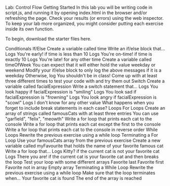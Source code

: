 Lab: Control Flow
Getting Started
In this lab you will be writing code in script.js, and running it by opening index.html in the browser and/or refreshing the page. Check your results (or errors) using the web inspector. To keep your lab more organized, you might consider putting each exercise inside its own function.

To begin, download the starter files here.

Conditionals
If/Else
Create a variable called time
Write an if/else block that...
Logs You're early! if time is less than 10
Logs You're on-time! if time is exactly 10
Logs You're late! for any other time
Create a variable called timeOfWeek
You can expect that it will either hold the value weekday or weekend
Modify your if/else block to only log the above messages if it is a weekday
Otherwise, log You shouldn't be in class!
Come up with at least three different times to test your code with and try them out
Switch
Create a variable called facialExpression
Write a switch statement that...
Logs You look happy if facialExpression is "smiling"
Logs You look sad if facialExpression is "frowning"
Logs You look angry if facialExpression is "scowl"
Logs I don't know for any other value
What happens when you forget to include break statements in each case?
Loops
For Loops
Create an array of strings called famousCats with at least three entries
You can use "garfield", "felix", "meowth"
Write a for loop that prints each cat to the console
Write a for loop that prints each cat except the first to the console
Write a for loop that prints each cat to the console in reverse order
While Loops
Rewrite the previous exercise using a while loop
Terminating a For Loop
Use your famousCats array from the previous exercise
Create a new variable called myFavourite that holds the name of your favorite famous cat
Write a for loop that...
Logs Kitty? if the current cat is not your favorite cat
Logs There you are! if the current cat is your favorite cat and then breaks the loop
Test your loop with some different arrays
Favorite last
Favorite first
Favorite not in array
Empty array
Terminating a While Loop
Rewrite the previous exercise using a while loop
Make sure that the loop terminates when...
Your favorite cat is found
The end of the array is reached
